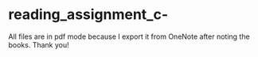 # reading_assignment_c-
All files are in pdf mode because I export it from OneNote after noting the books.
Thank you!
